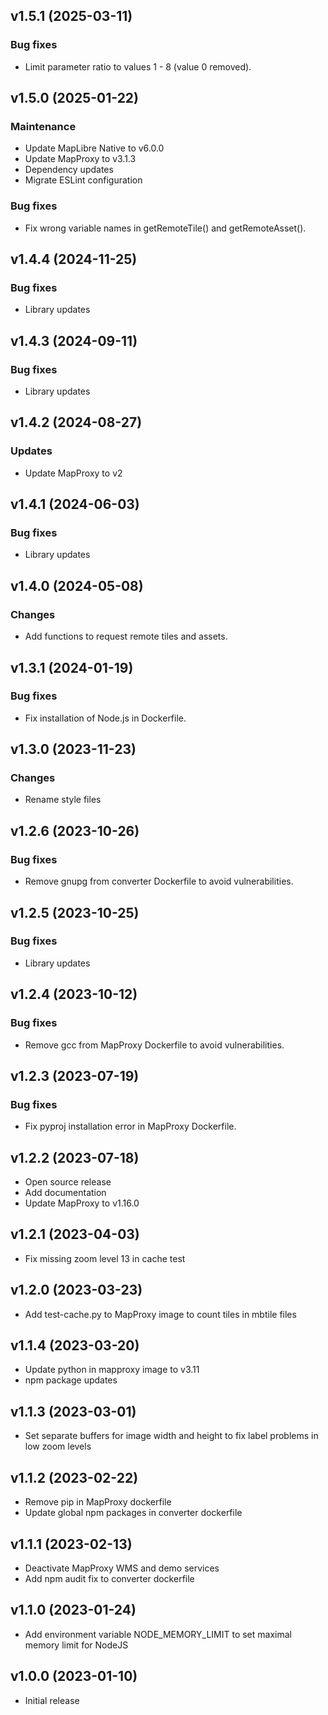 ## v1.5.1 (2025-03-11)

### Bug fixes
* Limit parameter ratio to values 1 - 8 (value 0 removed).

## v1.5.0 (2025-01-22)

### Maintenance
* Update MapLibre Native to v6.0.0
* Update MapProxy to v3.1.3
* Dependency updates
* Migrate ESLint configuration

### Bug fixes
* Fix wrong variable names in getRemoteTile() and getRemoteAsset().

## v1.4.4 (2024-11-25)

### Bug fixes
* Library updates

## v1.4.3 (2024-09-11)

### Bug fixes
* Library updates

## v1.4.2 (2024-08-27)

### Updates
* Update MapProxy to v2

## v1.4.1 (2024-06-03)

### Bug fixes
* Library updates

## v1.4.0 (2024-05-08)

### Changes
* Add functions to request remote tiles and assets.

## v1.3.1 (2024-01-19)

### Bug fixes
* Fix installation of Node.js in Dockerfile.

## v1.3.0 (2023-11-23)

### Changes
* Rename style files

## v1.2.6 (2023-10-26)

### Bug fixes
* Remove gnupg from converter Dockerfile to avoid vulnerabilities.

## v1.2.5 (2023-10-25)

### Bug fixes
* Library updates

## v1.2.4 (2023-10-12)

### Bug fixes
* Remove gcc from MapProxy Dockerfile to avoid vulnerabilities.

## v1.2.3 (2023-07-19)

### Bug fixes
* Fix pyproj installation error in MapProxy Dockerfile.

## v1.2.2 (2023-07-18)

* Open source release
* Add documentation
* Update MapProxy to v1.16.0

## v1.2.1 (2023-04-03)

* Fix missing zoom level 13 in cache test

## v1.2.0 (2023-03-23)

* Add test-cache.py to MapProxy image to count tiles in mbtile files

## v1.1.4 (2023-03-20)

* Update python in mapproxy image to v3.11
* npm package updates

## v1.1.3 (2023-03-01)

* Set separate buffers for image width and height to fix label problems in low zoom levels

## v1.1.2 (2023-02-22)

* Remove pip in MapProxy dockerfile
* Update global npm packages in converter dockerfile

## v1.1.1 (2023-02-13)

* Deactivate MapProxy WMS and demo services
* Add npm audit fix to converter dockerfile

## v1.1.0 (2023-01-24)

* Add environment variable NODE_MEMORY_LIMIT to set maximal memory limit for NodeJS 

## v1.0.0 (2023-01-10)

* Initial release
